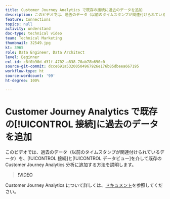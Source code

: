 ```yaml
---
title: Customer Journey Analytics で既存の接続に過去のデータを追加
description: このビデオでは、過去のデータ（以前のタイムスタンプが関連付けられているデータ）を、接続とデータビューを介して既存の Adobe Customer Journey Analytics 分析に追加する方法を説明します。
feature: Connections
topics: null
activity: understand
doc-type: technical video
team: Technical Marketing
thumbnail: 32549.jpg
kt: 3965
role: Data Engineer, Data Architect
level: Beginner
exl-id: c8f0b90d-d31f-4702-a838-70ab78b690c0
source-git-commit: dcce691a53200504967926e176b85dbeea667195
workflow-type: ht
source-wordcount: '99'
ht-degree: 100%

---
```


# Customer Journey Analytics で既存の[!UICONTROL 接続]に過去のデータを追加

このビデオでは、過去のデータ（以前のタイムスタンプが関連付けられているデータ）を、[!UICONTROL 接続]と[!UICONTROL データビュー]を介して既存の Customer Journey Analytics 分析に追加する方法を説明します。

>[!VIDEO](https://video.tv.adobe.com/v/32549/?quality=12)

Customer Journey Analytics について詳しくは、[ドキュメント](https://docs.adobe.com/content/help/ja-JP/analytics-platform/using/cja-landing.html)を参照してください。
